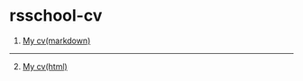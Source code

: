 # rsschool-cv

1. [My cv(markdown)](https://Nick-2805.github.io/rsschool-cv/cv)
---
2. [My cv(html)](https://nick-2805.github.io/rsschool-cv/)